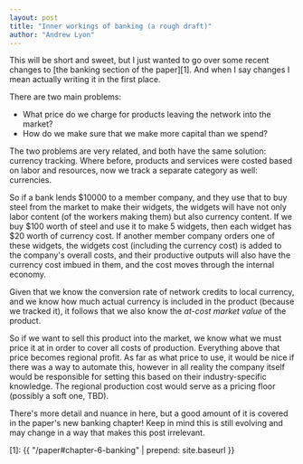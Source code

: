 ```yaml
---
layout: post
title: "Inner workings of banking (a rough draft)"
author: "Andrew Lyon"
---
```


This will be short and sweet, but I just wanted to go over some recent changes to [the banking section of the paper][1]. And when I say changes I mean actually writing it in the first place.

There are two main problems:

- What price do we charge for products leaving the network into the market?
- How do we make sure that we make more capital than we spend?

The two problems are very related, and both have the same solution: currency tracking. Where before, products and services were costed based on labor and resources, now we track a separate category as well: currencies.

So if a bank lends $10000 to a member company, and they use that to buy steel from the market to make their widgets, the widgets will have not only labor content (of the workers making them) but also currency content. If we buy $100 worth of steel and use it to make 5 widgets, then each widget has $20 worth of currency cost. If another member company orders one of these widgets, the widgets cost (including the currency cost) is added to the company's overall costs, and their productive outputs will also have the currency cost imbued in them, and the cost moves through the internal economy.

Given that we know the conversion rate of network credits to local currency, and we know how much actual currency is included in the product (because we tracked it), it follows that we also know the *at-cost market value* of the product.

So if we want to sell this product into the market, we know what we must price it at in order to cover all costs of production. Everything above that price becomes regional profit. As far as what price to use, it would be nice if there was a way to automate this, however in all reality the company itself would be responsible for setting this based on their industry-specific knowledge. The regional production cost would serve as a pricing floor (possibly a soft one, TBD).

There's more detail and nuance in here, but a good amount of it is covered in the paper's new banking chapter! Keep in mind this is still evolving and may change in a way that makes this post irrelevant.

[1]: {{ "/paper#chapter-6-banking" | prepend: site.baseurl }}


